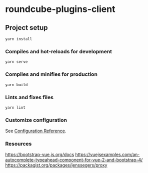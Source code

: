 # roundcube-plugins-client

## Project setup
```
yarn install
```

### Compiles and hot-reloads for development
```
yarn serve
```

### Compiles and minifies for production
```
yarn build
```

### Lints and fixes files
```
yarn lint
```

### Customize configuration
See [Configuration Reference](https://cli.vuejs.org/config/).

### Resources

https://bootstrap-vue.js.org/docs
https://vuejsexamples.com/an-autocomplete-typeahead-component-for-vue-2-and-bootstrap-4/
https://packagist.org/packages/jenssegers/proxy
